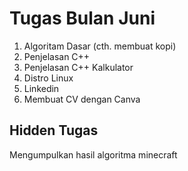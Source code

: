 # Tugas Bulan Juni
1. Algoritam Dasar (cth. membuat kopi)
2. Penjelasan C++
3. Penjelasan C++ Kalkulator
4. Distro Linux
5. Linkedin
6. Membuat CV dengan Canva

## Hidden Tugas
Mengumpulkan hasil algoritma minecraft